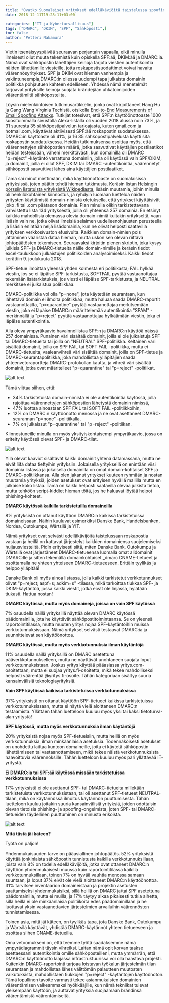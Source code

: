 ```yaml
---
title: "Ovatko Suomalaiset yritykset edelläkäviöitä taistelussa spoofingia vastaan?"
date: 2018-12-11T19:28:11+03:00

categories: ["IT ja Kyberturvallisuus"]
tags: ["DMARC", "DKIM", "SPF", "Sähköposti",]
toc: false
author: "Petteri Nakamura"
---
```


Vietin itsenäisyyspäivää seuraavan perjantain vapaalla, eikä minulla ilmeisesti ollut muuta tekemistä kuin opiskella SPF:ää, DKIM:ää ja DMARC:ia. Nämä ovat sähköpostin lähettäjien keinoja tarjota viestien autentikointia näiden lähettämille viesteille, jotta roskapostisuodattimet voivat havaita väärennösyritykset. SPF ja DKIM ovat hieman vanhempia ja vakiintuneempia,DMARC:in ollessa uudempi tapa julkaista domainin politiikka pohjautuen kahteen edelliseen. Yhdessä nämä menetelmät tarjoavat yrityksille keinoja suojata brändejään uhkatoimijoiden väärentämiltä sähköposteilta.

Löysin mielenkiintoisen tutkimusartikkelin, jonka ovat kirjoittaneet Hang Hu ja Gang Wang Virginia Techistä, otsikolla [End-to-End Measurements of Email Spoofing Attacks](https://people.cs.vt.edu/gangwang/usenix-draft.pdf). Tutkijat totesivat, että SPF:n käyttöönottoaste 1000 suosituimmalla sivustolla Alexa-listalla oli vuoden 2018 alussa noin 73%, ja 31 suuresta 35 sähköpostipalvelun tarjoajasta, kuten gmail.com ja hotmail.com, käyttävät aktiivisesti SPF:ää roskapostin suodatuksessa. DMARC:in käyttöaste oli 41%, ja 16 35 sähköpostipalvelusta käytti sitä roskapostin suodatuksessa. Heidän tutkimuksensa osoittaa myös, että väärennettyjen sähköpostien määrä, jotka saavuttivat käyttäjien postilaatikot heidän testeissään, väheni merkittävästi, kun domainilla oli DMARC "p=reject" -käytäntö verrattuna domainiin, jolla oli käytössä vain SPF/DKIM, ja domainit, joilla ei ollut SPF, DKIM tai DMARC -autentikointia, väärennetyt sähköpostit saavuttivat lähes aina käyttäjien postilaatikot.

Tämä sai minut miettimään, mikä käyttöönottoaste on suomalaisissa yrityksissä, joten päätin tehdä hieman tutkimusta. Keräsin listan [Helsingin pörssiin listatuista yrityksistä Wikipediasta](https://fi.wikipedia.org/wiki/Luettelo_Helsingin_p%C3%B6rssiss%C3%A4_noteeratuista_yhti%C3%B6ist%C3%A4), lisäsin muutamia, joihin minulla oli henkilökohtainen kiinnostus, ja ryhdyin luomaan luetteloa näiden yritysten käyttämistä domain-nimistä oletuksella, että yritykset käyttäisivät joko .fi tai .com päätason domainia. Pian minulla olikin tarkistettavana vahvistettu lista 134 yrityksestä, joilla oli yhteensä 257 domainia. En etsinyt kaikkia mahdollisia olemassa olevia domain-nimiä kultakin yritykseltä, vaan lisäsin vain ne, jotka olivat ilmeisiä selaimen uudelleenohjausten perusteella ja lisäsin enintään neljä lisädomainia, kun ne olivat helposti saatavilla yrityksen verkkosivuston etusivulta. Kaikkien domain-nimien pois jättäminen vääristää dataa hieman, mutta uskon sen olevan riittävä johtopäätösten tekemiseen. Seuraavaksi kirjoitin pienen skriptin, joka kysyy julkisia SPF- ja DMARC-tietueita näille domain-nimille ja keräsin tiedot excel-taulukkoon julkaistujen politiikoiden analysoimiseksi. Kaikki tiedot kerättiin 9. joulukuuta 2018.

SPF-tietue ilmoittaa yleensä yhden kolmesta eri politiikasta; FAIL hylkää viestin, jos se ei läpäise SPF-tarkistusta, SOFTFAIL pyytää vastaanottajaa tekemään lisätarkistuksia, jos viesti ei läpäise SPF-tarkistusta, ja  NEUTRAL merkitsee ei julkaistua politiikkaa.

DMARC-politiikka voi olla "p=none", jota käytetään seurantaan, kun lähettävä domain ei ilmoita politiikkaa, mutta haluaa saada DMARC-raportit vastaanottajilta, "p=quarantine" pyytää vastaanottajaa merkitsemään viestin, joka ei läpäise DMARC:n määrittelemää autentikointia "SPAM" -merkinnällä ja "p=reject" pyytää vastaanottajaa hylkäämään viestin, joka ei läpäise autentikointia.

Alla oleva ympyräkaavio havainnollistaa SPF:n ja DMARC:n käyttöä näissä 257 domainissa. Punainen väri sisältää domainit, joilla ei ole julkaistuja SPF tai DMARC-tietueita tai joilla on "NEUTRAL" SPF-politiikka. Keltainen väri sisältää domainit, joilla on SPF FAIL tai SOFT FAIL -politiikka, mutta ei DMARC-tietueita, vaaleanvihreä väri sisältää domainit, joilla on SPF-tietue ja DMARC-seurantapolitiikka, joka mahdollistaa ylläpitäjien saada yhteenvetoraportteja DMARC-protokollan kautta, ja vihreä väri sisältää domainit, jotka ovat määritelleet "p=quarantine" tai "p=reject" -politiikat.

![alt text](dmarc01.png)

Tämä viittaa siihen, että:

- 34% tarkistetuista domain-nimistä ei ole autentikointia käytössä, jolla rajoittaa väärennettyjen sähköpostien lähetystä domainin nimissä,
- 47% luottaa ainoastaan SPF FAIL tai SOFT FAIL -politiikkoihin,
- 12% on DMARC:n käyttöönotto menossa ja ne ovat asettaneet DMARC-seurannan "p=none" -politiikalla,
- 7% on julkaissut "p=quarantine" tai "p=reject" -politiikan.

Kiinnostuneille minulla on myös yksityiskohtaisempi ympyräkaavio, jossa on eritelty käytössä olevat SPF- ja DMARC-tilat.

![alt text](dmarc02.png)

Yllä olevat kaaviot sisältävät kaikki domainit yhtenä datamassana, mutta ne eivät liitä dataa tiettyihin yrityksiin. Jokaisella yrityksellä on enintään viisi domainia listassa ja jokaisella domainilla on omat domain-kohtaiset SPF ja DMARC-politiikkansa. Alla olen jakanut yritykset kuuteen ryhmään ja nostan muutamia yrityksiä, joiden asetukset ovat erityisen hyvällä mallilla mutta en julkaise koko listaa. Tämä on kaikki helposti saatavilla olevaa julkista tietoa, mutta tehköön script-kiddiet hieman töitä, jos he haluavat löytää helpot phishing-kohteet.

**DMARC käytössä kaikilla tarkistetuilla domaineilla**

8% yrityksistä on ottanut käyttöön DMARC:n kaikissa tarkistetuissa domaineissaan. Näihin kuuluvat esimerkiksi Danske Bank, Handelsbanken, Nordea, Outokumpu, Wärtsilä ja YIT.

Nämä yritykset ovat selvästi edelläkävijöitä taistelussaan roskapostia vastaan ja heillä on kattavat järjestelyt kaikkien domainiensa suojelemiseksi huijausviesteiltä. Pidin erityisesti siitä, miten Danske Bank, Outokumpu ja Wärtsilä ovat järjestäneet DMARC-tietueensa luomalla omat alidomainit DMARC:lle ja sitten tekemällä domainkohtaiset _dmarc  CNAME-tietueet ja osoittamalla ne yhteen yhteiseen DMARC-tietueeseen. Erittäin tyylikäs ja helppo ylläpitää!

Danske Bank oli myös ainoa listassa, jolla kaikki tarkistetut verkkotunnukset olivat "p=reject; aspf=s; adkim=s" -tilassa, mikä tarkoittaa tiukkaa SPF- ja DKIM-käytäntöä, jossa kaikki viestit, jotka eivät ole linjassa, hylätään tiukasti. Hattua nostan!

**DMARC käytössä, mutta myös domaineja, joissa on vain SPF käytössä**

7% osuudella näillä yrityksillä näyttää olevan DMARC käytössä päädomainilla, jota he käyttävät sähköpostitoimintaansa. Se on yleensä raportointitilassa, mutta muuten yritys nojaa SPF-käytäntöihin muissa verkkotunnuksissaan. Nämä yritykset selvästi testaavat DMARC:ia ja suunnittelevat sen käyttöönottoa.

**DMARC käytössä, mutta myös verkkotunnuksia ilman käytäntöjä**

11% osuudella näillä yrityksillä on DMARC asetettuna pääverkkotunnukselleen, mutta ne näyttävät unohtaneen suojata loput verkkotunnuksistaan. Joskus yritys käyttää pääasiassa yritys.com-osoitettaan, mutta ei suojaa yritys.fi-osoitetta, mikä tekee mahdolliseksi helposti väärentää @yritys.fi-osoite. Tähän kategoriaan sisältyy suuria kansainvälisiä teknologiayrityksiä.

**Vain SPF käytössä kaikissa tarkistetuissa verkkotunnuksissa**

37% yrityksistä on ottanut käyttöön SPF-tietueet kaikissa tarkistetuissa verkkotunnuksissaan, mutta ei näytä vielä aloittaneen DMARC:n testaamista. Yllättäen tähän luetteloon kuuluu myös yksi tai kaksi tietoturva-alan yritystä!

**SPF käytössä, mutta myös verkkotunnuksia ilman käytäntöjä**

20% yrityksistä nojaa myös SPF-tietueisiin, mutta heillä on myös verkkotunnuksia, ilman minkäänlaisia asetuksia. Todennäköisesti asetukset on unohdettu laittaa kuntoon domaineille, joita ei käytetä sähköpostin lähettämiseen tai vastaanottamiseen, mikä tekee näistä verkkotunnuksista haavoittuvia väärennöksille. Tähän luetteloon kuuluu myös pari yllättävää IT-yritystä.

**Ei DMARC:ia tai SPF:ää käytössä missään tarkistetuissa verkkotunnuksissa**

17% yrityksistä ei ole asettanut SPF- tai DMARC-tietueita millekään tarkistetuista verkkotunnuksistaan, tai oli asettanut SPF-tietueet NEUTRAL-tilaan, mikä on käytännössä ilmoitus käytännön puuttumisesta. Tähän luetteloon kuuluu joitakin suuria kansainvälisiä yrityksiä, joiden odottaisin olevan tietoisia phishing- ja spoofing-ongelmista, joten SPF- tai DMARC-tietueiden täydellinen puuttuminen on minusta erikoista.

![alt text](dmarc02.png)

**Mitä tästä jäi käteen?**

Työtä on paljon!

Yhdenmukaisuuden tarve on pääasiallinen johtopäätös. 52% yrityksistä käyttää jonkinlaista sähköpostin tunnistusta kaikilla verkkotunnuksillaan, joista vain 8% on todella edelläkävijöitä, jotka ovat ottaneet DMARC:n käyttöön yhdenmukaisesti muussa kuin raportointitilassa kaikilla verkkotunnuksillaan, toinen 7% on hyvää vauhtia menossa samaan suuntaan, ja loput 37% eivät ole vielä aloittaneet DMARC:n käyttöönottoa. 31% tarvitsee inventaarion domaineistaan ja projektin asetusten saattamiseksi yhdenmukaisiksi, sillä heillä on DMARC ja/tai SPF asetettuna päädomainilla, mutta ei muilla, ja 17% täytyy alkaa pikaisesti tutkia aihetta, sillä heillä ei ole minkäänlaisia politiikoita edes päädomainillaan ja he luottavat yksin vastaanottavien järjestelmien arvailuihin väärennösten tunnistamisessa.

Toinen asia, mitä jäi käteen, on tyylikäs tapa, jota Danske Bank, Outokumpu ja Wärtsilä käyttävät, yhdistää DMARC-käytännöt yhteen tietueeseen ja osoittaa siihen CNAME-tietueilla.

Oma vetoomukseni on, että teemme työtä saadaksemme nämä ympyrädiagrammit täysin vihreiksi. Laitan nämä opit korvan taakse asettaessani autentikointia omille sähköposteilleni, mutta ymmärrän, että DMARC:n käyttöönotto laajassa infrastruktuurissa voi olla haastava projekti. Kuitenkin DMARC-raportointi tarjoaa loistavan työkalun järjestelmän tilan seurantaan ja mahdollistaa lähes välittömän palautteen muutosten vaikutuksista, mahdollistaen tiukkojen "p=reject" -käytäntöjen käyttöönoton. Tämä lopullinen tavoite varmasti tekee asianmukaisten domainien väärentämisen vaikeammaksi hyökkääjille, kun nämä tekniikat tulevat yleisempään käyttöön, ja auttavat yrityksiä suojaamaan brändinsä väärentämistä väärentämiseltä.
